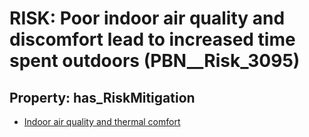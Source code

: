 # RISK: __Poor indoor air quality and discomfort lead to increased time spent outdoors__ (PBN__Risk_3095)

## Property: has_RiskMitigation

* [Indoor air quality and thermal comfort](PBN__Mitigation_1480)

